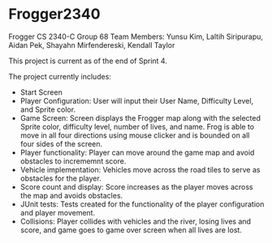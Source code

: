 # Frogger2340
Frogger CS 2340-C Group 68
Team Members: Yunsu Kim, Laltih Siripurapu, Aidan Pek, Shayahn Mirfendereski, Kendall Taylor

This project is current as of the end of Sprint 4.

The project currently includes:
- Start Screen
- Player Configuration: User will input their User Name, Difficulty Level, and Sprite color.
- Game Screen: Screen displays the Frogger map along with the selected Sprite color, difficulty level, number of lives, and name. Frog is able to move in all four directions using mouse clicker and is bounded on all four sides of the screen.
- Player functionality: Player can move around the game map and avoid obstacles to incrememnt score.
- Vehicle implementation: Vehicles move across the road tiles to serve as obstacles for the player.
- Score count and display: Score increases as the player moves across the map and avoids obstacles.
- JUnit tests: Tests created for the functionality of the player configuration and player movement.
- Collisions: Player collides with vehicles and the river, losing lives and score, and game goes to game over screen when all lives are lost.
